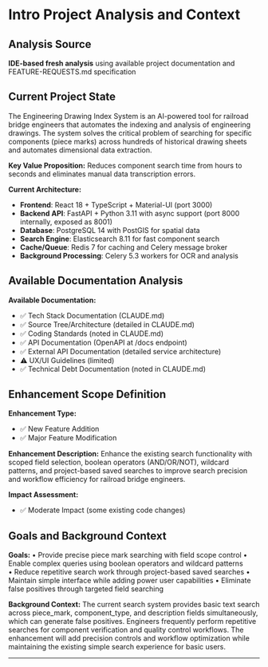 # Intro Project Analysis and Context

## Analysis Source
**IDE-based fresh analysis** using available project documentation and FEATURE-REQUESTS.md specification

## Current Project State
The Engineering Drawing Index System is an AI-powered tool for railroad bridge engineers that automates the indexing and analysis of engineering drawings. The system solves the critical problem of searching for specific components (piece marks) across hundreds of historical drawing sheets and automates dimensional data extraction.

**Key Value Proposition:** Reduces component search time from hours to seconds and eliminates manual data transcription errors.

**Current Architecture:**
- **Frontend**: React 18 + TypeScript + Material-UI (port 3000)
- **Backend API**: FastAPI + Python 3.11 with async support (port 8000 internally, exposed as 8001)
- **Database**: PostgreSQL 14 with PostGIS for spatial data
- **Search Engine**: Elasticsearch 8.11 for fast component search
- **Cache/Queue**: Redis 7 for caching and Celery message broker
- **Background Processing**: Celery 5.3 workers for OCR and analysis

## Available Documentation Analysis

**Available Documentation:**
- ✅ Tech Stack Documentation (CLAUDE.md)
- ✅ Source Tree/Architecture (detailed in CLAUDE.md)
- ✅ Coding Standards (noted in CLAUDE.md)
- ✅ API Documentation (OpenAPI at /docs endpoint)
- ✅ External API Documentation (detailed service architecture)
- ⚠️ UX/UI Guidelines (limited)
- ✅ Technical Debt Documentation (noted in CLAUDE.md)

## Enhancement Scope Definition

**Enhancement Type:**
- ✅ New Feature Addition
- ✅ Major Feature Modification

**Enhancement Description:**
Enhance the existing search functionality with scoped field selection, boolean operators (AND/OR/NOT), wildcard patterns, and project-based saved searches to improve search precision and workflow efficiency for railroad bridge engineers.

**Impact Assessment:**
- ✅ Moderate Impact (some existing code changes)

## Goals and Background Context

**Goals:**
• Provide precise piece mark searching with field scope control
• Enable complex queries using boolean operators and wildcard patterns  
• Reduce repetitive search work through project-based saved searches
• Maintain simple interface while adding power user capabilities
• Eliminate false positives through targeted field searching

**Background Context:**
The current search system provides basic text search across piece_mark, component_type, and description fields simultaneously, which can generate false positives. Engineers frequently perform repetitive searches for component verification and quality control workflows. The enhancement will add precision controls and workflow optimization while maintaining the existing simple search experience for basic users.

---
